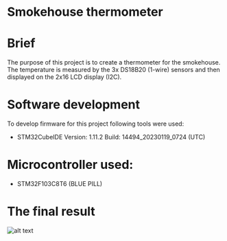 # Smokehouse thermometer

# Brief
The purpose of this project is to create a thermometer for the smokehouse. The temperature is measured by the 3x DS18B20 (1-wire) sensors and then displayed on the 2x16 LCD display (I2C).

# Software development
To develop firmware for this project following tools were used:

- STM32CubeIDE 
  Version: 1.11.2 
  Build: 14494_20230119_0724 (UTC)
  
# Microcontroller used:
- STM32F103C8T6 (BLUE PILL)


# The final result
![alt text](https://github.com/Siamian/STM32-projects/blob/ac8d4aab90cced5929361746b11e866e04d365a5/Smokehouse_thermometer/Prototyp_smokehouse_thermometer.jpg "Logo Title Text 1")

